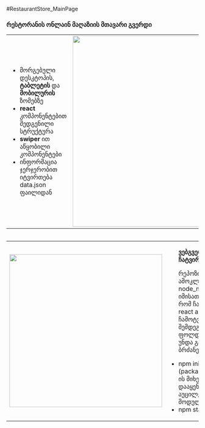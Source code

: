 #RestaurantStore_MainPage

### რესტორანის ონლაინ მაღაზიის მთავარი გვერდი 
<table>
  <tbody>
    <tr>
      <td>
        <ul>
          <li>მორგებული დესკტოპის, <b>ტაბლეტის</b> და <b>მობილურის</b> ზომებზე</li>
          <li><b>react</b> კომპონენტებით შედგენილი სტრუქტურა</li>
          <li><b>swiper</b> ით აწყობილი კომპონენტები</li>
          <li>ინფორმაცია ჯერჯერობით იტვირთება data.json ფაილიდან</li>
        </ul> 
      </td>
      <td>
        <img src="/public/images/preview/desktop.gif" width="500"/>
      </td>
    </tr>
   </tbody>
  <table>
    
 <table>
  <tbody>
    <tr>
      <td>
        <img src="/public/images/preview/TabletMobile.gif" width="400" />
      </td>
      <td>
        <ul>
          <b>ვებგვერდის ჩატვირთვა:</b><br>
          <p width="100">რეპოზიტორიდან ამოკლებულია node_modules, იმისათვის <br> რომ ჩაირთოს react app ჩამოტვირთვის შემდეგ ამ ფოლდერში უნდა გაეშვას ბრძანებები:</p>
          <li>npm init  -- <span>(package.json-ის მიხედვით დააყენებს აუცილებელ მოდულებს)</span></li>
          <li>npm start</li>
        </ul> 
      </td>
    </tr>
   </tbody>
  <table>
